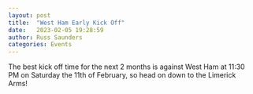 ```yaml
---
layout: post
title:  "West Ham Early Kick Off"
date:   2023-02-05 19:28:59
author: Russ Saunders
categories: Events
---
```

The best kick off time for the next 2 months is against West Ham at 11:30 PM on Saturday the 11th of February, so head on down to the Limerick Arms!
